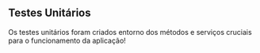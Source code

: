 ## Testes Unitários

Os testes unitários foram criados entorno dos métodos e serviços cruciais para o funcionamento da aplicação!